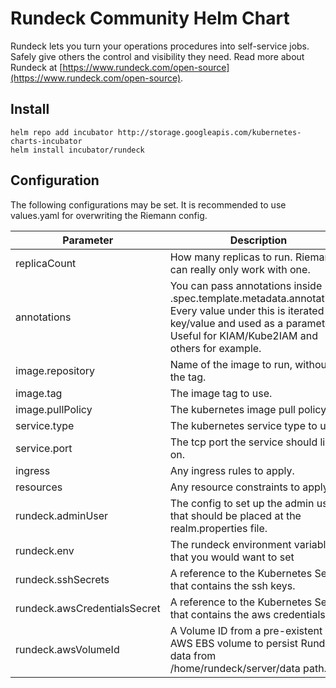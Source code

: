 # Rundeck Community Helm Chart

Rundeck lets you turn your operations procedures into self-service jobs. Safely give others the control and visibility they need. Read more about Rundeck at [https://www.rundeck.com/open-source](https://www.rundeck.com/open-source).


## Install

    helm repo add incubator http://storage.googleapis.com/kubernetes-charts-incubator
    helm install incubator/rundeck

## Configuration

The following configurations may be set. It is recommended to use values.yaml for overwriting the Riemann config.

Parameter | Description | Default
--------- | ----------- | -------
replicaCount | How many replicas to run. Riemann can really only work with one. | 1
annotations | You can pass annotations inside .spec.template.metadata.annotations. Every value under this is iterated as a key/value and used as a parameter. Useful for KIAM/Kube2IAM and others for example. | ""
image.repository | Name of the image to run, without the tag. | [rundeck/rundeck](https://github.com/rundeck/rundeck)
image.tag | The image tag to use. | 3.0.16
image.pullPolicy | The kubernetes image pull policy. | IfNotPresent
service.type | The kubernetes service type to use. | ClusterIP
service.port | The tcp port the service should listen on. | 80
ingress | Any ingress rules to apply. | None
resources | Any resource constraints to apply. | None
rundeck.adminUser | The config to set up the admin user that should be placed at the realm.properties file. | "admin:admin,user,admin,architect,deploy,build"
rundeck.env | The rundeck environment variables that you would want to set | Default variables provided in docker file
rundeck.sshSecrets | A reference to the Kubernetes Secret that contains the ssh keys. | ""
rundeck.awsCredentialsSecret | A reference to the Kubernetes Secret that contains the aws credentials. | ""
rundeck.awsVolumeId | A Volume ID from a pre-existent AWS EBS volume to persist Rundeck data from /home/rundeck/server/data path. | "" 
